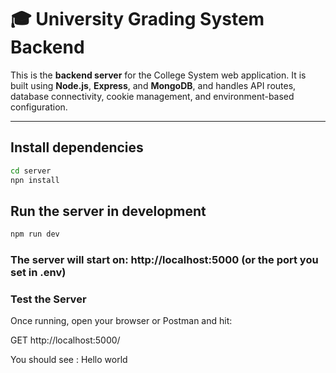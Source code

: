 # 🎓 University Grading System Backend

This is the **backend server** for the College System web application. It is built using **Node.js**, **Express**, and **MongoDB**, and handles API routes, database connectivity, cookie management, and environment-based configuration.

---

## Install dependencies

```bash
cd server
npn install
```

## Run the server in development

```bash
npm run dev
```

### The server will start on: http://localhost:5000 (or the port you set in .env)

### Test the Server
Once running, open your browser or Postman and hit:


GET http://localhost:5000/

You should see : Hello world
